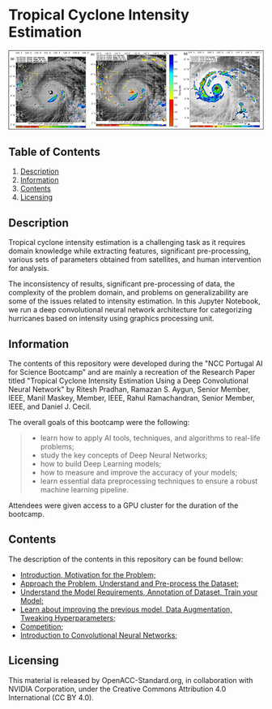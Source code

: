 # Tropical Cyclone Intensity Estimation

<p align="center">
  <img src="images/banner.png" width=700>
</p>

## Table of Contents
1. [Description](#description)
2. [Information](#information)
3. [Contents](#contents)
4. [Licensing](#licensing)

<a name="descripton"></a>
## Description

Tropical cyclone intensity estimation is a challenging task as it requires domain knowledge while extracting features, significant pre-processing, various sets of parameters obtained from satellites, and human intervention for analysis.

The inconsistency of results, significant pre-processing of data, the complexity of the problem domain, and problems on generalizability are some of the issues related to intensity estimation. In this Jupyter Notebook, we run a deep convolutional neural network architecture for categorizing hurricanes based on intensity using graphics processing unit.

<a name="information"></a>
## Information

The contents of this repository were developed during the "NCC Portugal AI for Science Bootcamp" and are mainly a recreation of the Research Paper titled "Tropical Cyclone Intensity Estimation Using a Deep Convolutional Neural Network" by Ritesh Pradhan, Ramazan S. Aygun, Senior Member, IEEE, Manil Maskey, Member, IEEE, Rahul Ramachandran, Senior Member, IEEE, and Daniel J. Cecil.

The overall goals of this bootcamp were the following:
> - learn how to apply AI tools, techniques, and algorithms to real-life problems;
> - study the key concepts of Deep Neural Networks;
> - how to build Deep Learning models;
> - how to measure and improve the accuracy of your models;
> - learn essential data preprocessing techniques to ensure a robust machine learning pipeline.

Attendees were given access to a GPU cluster for the duration of the bootcamp.

<a name="contents"></a>
## Contents

The description of the contents in this repository can be found bellow:
- [Introduction, Motivation for the Problem;](https://github.com/HROlive/Tropical-Cyclone-Intensity-Estimation/blob/1fd8e20fb211048dbf3935ea0ba2d9d56dd9e91e//The_Problem_Statement.ipynb)
- [Approach the Problem, Understand and Pre-process the Dataset;](https://github.com/HROlive/Tropical-Cyclone-Intensity-Estimation/blob/1fd8e20fb211048dbf3935ea0ba2d9d56dd9e91e//Approach_to_the_Problem_&_Inspecting_and_Cleaning_the_Required_Data.ipynb)
- [Understand the Model Requirements, Annotation of Dataset, Train your Model;](https://github.com/HROlive/Tropical-Cyclone-Intensity-Estimation/blob/1fd8e20fb211048dbf3935ea0ba2d9d56dd9e91e//Manipulation_of_Image_Data_and_Category_Determination_using_Text_Data.ipynb)
- [Learn about improving the previous model, Data Augmentation, Tweaking Hyperparameters;](https://github.com/HROlive/Tropical-Cyclone-Intensity-Estimation/blob/1fd8e20fb211048dbf3935ea0ba2d9d56dd9e91e//Countering_Data_Imbalance.ipynb)
- [Competition;](https://github.com/HROlive/Tropical-Cyclone-Intensity-Estimation/blob/1fd8e20fb211048dbf3935ea0ba2d9d56dd9e91e//Competition.ipynb)
- [Introduction to Convolutional Neural Networks;](https://github.com/HROlive/Tropical-Cyclone-Intensity-Estimation/tree/1fd8e20fb211048dbf3935ea0ba2d9d56dd9e91e/Intro_to_DL)

<a name="licensing"></a>
## Licensing

This material is released by OpenACC-Standard.org, in collaboration with NVIDIA Corporation, under the Creative Commons Attribution 4.0 International (CC BY 4.0).
